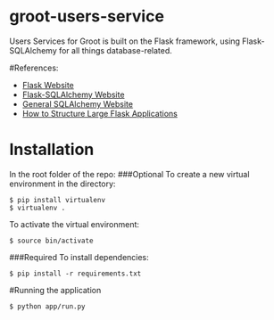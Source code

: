 # groot-users-service
Users Services for Groot is built on the Flask framework, using Flask-SQLAlchemy for all things database-related.

#References:
- [Flask Website](http://flask.pocoo.org/)
- [Flask-SQLAlchemy Website](https://pythonhosted.org/Flask-SQLAlchemy/)
- [General SQLAlchemy Website](http://www.sqlalchemy.org/)
- [How to Structure Large Flask Applications](https://www.digitalocean.com/community/tutorials/how-to-structure-large-flask-applications)

# Installation
In the root folder of the repo:
###Optional
To create a new virtual environment in the directory: 
```
$ pip install virtualenv
$ virtualenv . 
```
To activate the virtual environment:
```
$ source bin/activate
```
###Required
To install dependencies: 
```
$ pip install -r requirements.txt
```
#Running the application
```
$ python app/run.py
```

